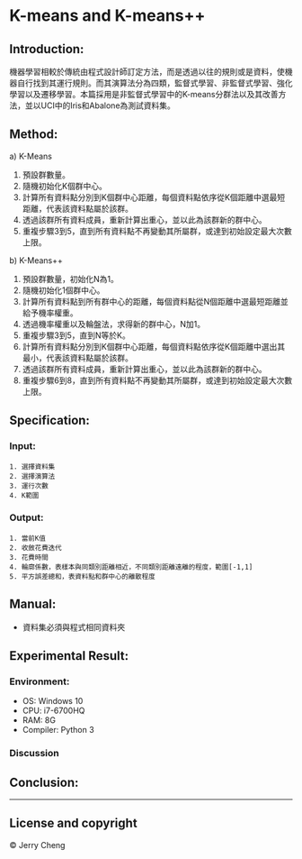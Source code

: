 # K-means and K-means++

## Introduction:
機器學習相較於傳統由程式設計師訂定方法，而是透過以往的規則或是資料，使機器自行找到其運行規則。而其演算法分為四類，監督式學習、非監督式學習、強化學習以及遷移學習。本篇採用是非監督式學習中的K-means分群法以及其改善方法，並以UCI中的Iris和Abalone為測試資料集。

## Method:
a) K-Means
1.	預設群數量。
2.	隨機初始化K個群中心。
3.	計算所有資料點分別到K個群中心距離，每個資料點依序從K個距離中選最短距離，代表該資料點屬於該群。
4.	透過該群所有資料成員，重新計算出重心，並以此為該群新的群中心。
5.	重複步驟3到5，直到所有資料點不再變動其所屬群，或達到初始設定最大次數上限。

b) K-Means++
1.	預設群數量，初始化N為1。
2.	隨機初始化1個群中心。
3.	計算所有資料點到所有群中心的距離，每個資料點從N個距離中選最短距離並給予機率權重。
4.	透過機率權重以及輪盤法，求得新的群中心，N加1。
5.	重複步驟3到5，直到N等於K。
6.	計算所有資料點分別到K個群中心距離，每個資料點依序從K個距離中選出其最小，代表該資料點屬於該群。
7.	透過該群所有資料成員，重新計算出重心，並以此為該群新的群中心。
8.	重複步驟6到8，直到所有資料點不再變動其所屬群，或達到初始設定最大次數上限。


## Specification:
### Input:
```
1. 選擇資料集
2. 選擇演算法
3. 運行次數
4. K範圍
```
### Output:
```
1. 當前K值
2. 收斂花費迭代
3. 花費時間
4. 輪廓係數，表樣本與同類別距離相近，不同類別距離遠離的程度，範圍[-1,1]
5. 平方誤差總和，表資料點和群中心的離散程度
```

## Manual:
- 資料集必須與程式相同資料夾

## Experimental Result:
### Environment:
- OS: Windows 10
- CPU: i7-6700HQ
- RAM: 8G
- Compiler: Python 3
### Discussion


## Conclusion:

---
## License and copyright
© Jerry Cheng